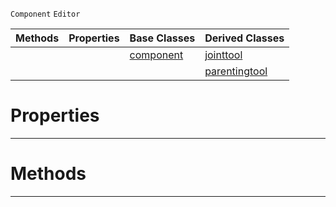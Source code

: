  `Component` `Editor`



|Methods|Properties|Base Classes|Derived Classes|
|---|---|---|---|
| | |[component](https://github.com/ZilchEngine/ZilchDocs/blob/master/code_reference/class_reference/component.markdown)|[jointtool](https://github.com/ZilchEngine/ZilchDocs/blob/master/code_reference/class_reference/jointtool.markdown)|
| | | |[parentingtool](https://github.com/ZilchEngine/ZilchDocs/blob/master/code_reference/class_reference/parentingtool.markdown)|


 #  Properties


---  
 #  Methods


---  
 

 